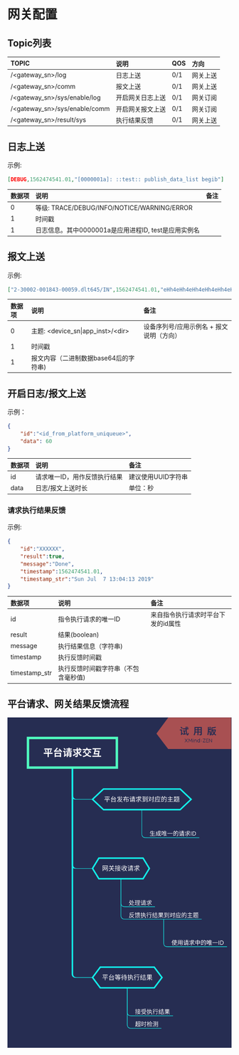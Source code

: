# 网关配置

## Topic列表

| TOPIC | 说明 | QOS | 方向 |
| :--- | :--- | :--- | :--- |
| /<gateway_sn>/log | 日志上送 | 0/1 | 网关上送 |
| /<gateway_sn>/comm | 报文上送 | 0/1 | 网关上送 |
| /<gateway_sn>/sys/enable/log | 开启网关日志上送 | 0/1 | 网关订阅 |
| /<gateway_sn>/sys/enable/comm | 开启网关报文上送 | 0/1 | 网关订阅 |
| /<gateway_sn>/result/sys | 执行结果反馈 | 0/1 | 网关上送 |

## 日志上送

示例:
``` json
[DEBUG,1562474541.01,"[0000001a]: ::test:: publish_data_list begib"]
```

| 数据项 | 说明 | 备注 |
| :--- | :--- | :---- |
| 0 | 等级: TRACE/DEBUG/INFO/NOTICE/WARNING/ERROR | |
| 1 | 时间戳 | |
| 1 | 日志信息。其中0000001a是应用进程ID, test是应用实例名 | |

## 报文上送

示例:
``` json
["2-30002-001843-00059.dlt645/IN",1562474541.01,"eHh4eHh4eHh4eHh4eHh4eHh4eHh4eHh4eHh4eHh4eHh4eHgK"]
```

| 数据项 | 说明 | 备注 |
| :--- | :--- | :---- |
| 0 | 主题: \<device_sn\|app_inst\>/\<dir\> | 设备序列号/应用示例名 + 报文说明（方向） |
| 1 | 时间戳 | |
| 1 | 报文内容（二进制数据base64后的字符串) | |

## 开启日志/报文上送

示例：

``` json
{
    "id":"<id_from_platform_uniqueue>",
    "data": 60
}
```

| 数据项 | 说明 | 备注 |
| :--- | :--- | :---- |
| id | 请求唯一ID，用作反馈执行结果 | 建议使用UUID字符串 |
| data | 日志/报文上送时长 | 单位：秒 |

### 请求执行结果反馈

示例:

``` json
{
    "id":"XXXXXX",
    "result":true,
    "message":"Done",
    "timestamp":1562474541.01,
    "timestamp_str":"Sun Jul  7 13:04:13 2019"
}
```

| 数据项 | 说明 | 备注 |
| :--- | :--- | :---- |
| id | 指令执行请求的唯一ID | 来自指令执行请求时平台下发的id属性 |
| result | 结果(boolean) | |
| message | 执行结果信息（字符串) | |
| timestamp | 执行反馈时间戳 | |
| timestamp_str | 执行反馈时间戳字符串（不包含毫秒值) | |

## 平台请求、网关结果反馈流程

![平台请求交互](images/平台请求交互.png)
